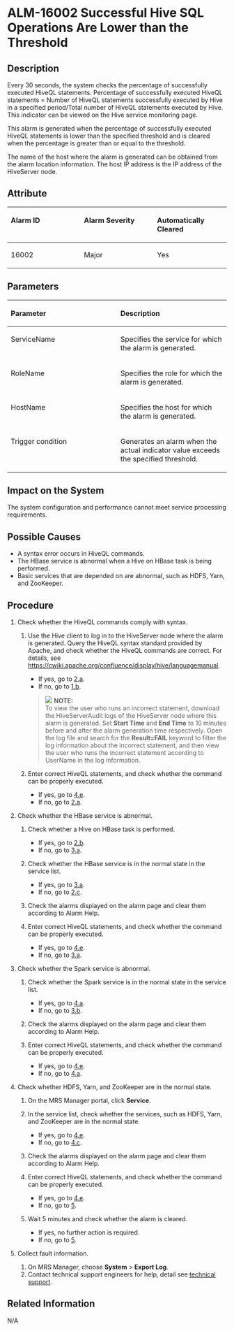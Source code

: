 # ALM-16002 Successful Hive SQL Operations Are Lower than the Threshold<a name="EN-US_TOPIC_0125375869"></a>

## Description<a name="se97c309d57ac4366bece7569caa52cd5"></a>

Every 30 seconds, the system checks the percentage of successfully executed HiveQL statements. Percentage of successfully executed HiveQL statements = Number of HiveQL statements successfully executed by Hive in a specified period/Total number of HiveQL statements executed by Hive. This indicator can be viewed on the Hive service monitoring page.

This alarm is generated when the percentage of successfully executed HiveQL statements is lower than the specified threshold and is cleared when the percentage is greater than or equal to the threshold.

The name of the host where the alarm is generated can be obtained from the alarm location information. The host IP address is the IP address of the HiveServer node.

## Attribute<a name="saf490d7a57e942d2803a9ccd6382895f"></a>

<a name="en-us_topic_0035998734_table9994955"></a>
<table><thead align="left"><tr id="en-us_topic_0035998734_row62312200"><th class="cellrowborder" valign="top" width="33.33333333333333%" id="mcps1.1.4.1.1"><p id="en-us_topic_0035998734_p14123440"><a name="en-us_topic_0035998734_p14123440"></a><a name="en-us_topic_0035998734_p14123440"></a>Alarm ID</p>
</th>
<th class="cellrowborder" valign="top" width="33.33333333333333%" id="mcps1.1.4.1.2"><p id="en-us_topic_0035998734_p3148005"><a name="en-us_topic_0035998734_p3148005"></a><a name="en-us_topic_0035998734_p3148005"></a>Alarm Severity</p>
</th>
<th class="cellrowborder" valign="top" width="33.33333333333333%" id="mcps1.1.4.1.3"><p id="en-us_topic_0035998734_p53661838"><a name="en-us_topic_0035998734_p53661838"></a><a name="en-us_topic_0035998734_p53661838"></a>Automatically Cleared</p>
</th>
</tr>
</thead>
<tbody><tr id="en-us_topic_0035998734_row51641620"><td class="cellrowborder" valign="top" width="33.33333333333333%" headers="mcps1.1.4.1.1 "><p id="en-us_topic_0035998734_p22221662"><a name="en-us_topic_0035998734_p22221662"></a><a name="en-us_topic_0035998734_p22221662"></a>16002</p>
</td>
<td class="cellrowborder" valign="top" width="33.33333333333333%" headers="mcps1.1.4.1.2 "><p id="en-us_topic_0035998734_p55124180"><a name="en-us_topic_0035998734_p55124180"></a><a name="en-us_topic_0035998734_p55124180"></a>Major</p>
</td>
<td class="cellrowborder" valign="top" width="33.33333333333333%" headers="mcps1.1.4.1.3 "><p id="en-us_topic_0035998734_p35873632"><a name="en-us_topic_0035998734_p35873632"></a><a name="en-us_topic_0035998734_p35873632"></a>Yes</p>
</td>
</tr>
</tbody>
</table>

## Parameters<a name="s1c1ec1f722a44470b03bfe107c691049"></a>

<a name="en-us_topic_0035998734_table20083047"></a>
<table><thead align="left"><tr id="en-us_topic_0035998734_row3150961"><th class="cellrowborder" valign="top" width="50%" id="mcps1.1.3.1.1"><p id="en-us_topic_0035998734_p53901255"><a name="en-us_topic_0035998734_p53901255"></a><a name="en-us_topic_0035998734_p53901255"></a>Parameter</p>
</th>
<th class="cellrowborder" valign="top" width="50%" id="mcps1.1.3.1.2"><p id="en-us_topic_0035998734_p3925534"><a name="en-us_topic_0035998734_p3925534"></a><a name="en-us_topic_0035998734_p3925534"></a>Description</p>
</th>
</tr>
</thead>
<tbody><tr id="en-us_topic_0035998734_row49532829"><td class="cellrowborder" valign="top" width="50%" headers="mcps1.1.3.1.1 "><p id="en-us_topic_0035998734_p52736237"><a name="en-us_topic_0035998734_p52736237"></a><a name="en-us_topic_0035998734_p52736237"></a>ServiceName</p>
</td>
<td class="cellrowborder" valign="top" width="50%" headers="mcps1.1.3.1.2 "><p id="en-us_topic_0035998734_p43776822"><a name="en-us_topic_0035998734_p43776822"></a><a name="en-us_topic_0035998734_p43776822"></a>Specifies the service for which the alarm is generated.</p>
</td>
</tr>
<tr id="en-us_topic_0035998734_row58447079"><td class="cellrowborder" valign="top" width="50%" headers="mcps1.1.3.1.1 "><p id="en-us_topic_0035998734_p36592919"><a name="en-us_topic_0035998734_p36592919"></a><a name="en-us_topic_0035998734_p36592919"></a>RoleName</p>
</td>
<td class="cellrowborder" valign="top" width="50%" headers="mcps1.1.3.1.2 "><p id="en-us_topic_0035998734_p11236435"><a name="en-us_topic_0035998734_p11236435"></a><a name="en-us_topic_0035998734_p11236435"></a>Specifies the role for which the alarm is generated.</p>
</td>
</tr>
<tr id="en-us_topic_0035998734_row34019058"><td class="cellrowborder" valign="top" width="50%" headers="mcps1.1.3.1.1 "><p id="en-us_topic_0035998734_p4080300"><a name="en-us_topic_0035998734_p4080300"></a><a name="en-us_topic_0035998734_p4080300"></a>HostName</p>
</td>
<td class="cellrowborder" valign="top" width="50%" headers="mcps1.1.3.1.2 "><p id="en-us_topic_0035998734_p62068903"><a name="en-us_topic_0035998734_p62068903"></a><a name="en-us_topic_0035998734_p62068903"></a>Specifies the host for which the alarm is generated.</p>
</td>
</tr>
<tr id="en-us_topic_0035998734_row21749220"><td class="cellrowborder" valign="top" width="50%" headers="mcps1.1.3.1.1 "><p id="en-us_topic_0035998734_p16856419"><a name="en-us_topic_0035998734_p16856419"></a><a name="en-us_topic_0035998734_p16856419"></a>Trigger condition</p>
</td>
<td class="cellrowborder" valign="top" width="50%" headers="mcps1.1.3.1.2 "><p id="en-us_topic_0035998734_p23192694"><a name="en-us_topic_0035998734_p23192694"></a><a name="en-us_topic_0035998734_p23192694"></a>Generates an alarm when the actual indicator value exceeds the specified threshold.</p>
</td>
</tr>
</tbody>
</table>

## Impact on the System<a name="s22bfb4b70ab8437ea8f899f0e494560f"></a>

The system configuration and performance cannot meet service processing requirements.

## Possible Causes<a name="s0340feeac0b84b78b056e25d363408df"></a>

-   A syntax error occurs in HiveQL commands.
-   The HBase service is abnormal when a Hive on HBase task is being performed.
-   Basic services that are depended on are abnormal, such as HDFS, Yarn, and ZooKeeper.

## Procedure<a name="sc3c12edc681c47ba9272ef053c82f8c6"></a>

1.  Check whether the HiveQL commands comply with syntax.
    1.  Use the Hive client to log in to the HiveServer node where the alarm is generated. Query the HiveQL syntax standard provided by Apache, and check whether the HiveQL commands are correct. For details, see https://cwiki.apache.org/confluence/display/hive/languagemanual.

        -   If yes, go to  [2.a](#en-us_topic_0035998734_step11).
        -   If no, go to  [1.b](#lc75f5e46a3e14bc88aa962575ac01ad6).

        >![](/images/icon-note.gif) **NOTE:**   
        >To view the user who runs an incorrect statement, download the HiveServerAudit logs of the HiveServer node where this alarm is generated. Set  **Start Time** and **End Time** to 10 minutes before and after the alarm generation time respectively. Open the log file and search for the **Result=FAIL**  keyword to filter the log information about the incorrect statement, and then view the user who runs the incorrect statement according to UserName in the log information.  

    2.  <a name="lc75f5e46a3e14bc88aa962575ac01ad6"></a>Enter correct HiveQL statements, and check whether the command can be properly executed.
        -   If yes, go to  [4.e](#en-us_topic_0035998734_step_6).
        -   If no, go to  [2.a](#en-us_topic_0035998734_step11).

2.  Check whether the HBase service is abnormal.
    1.  <a name="en-us_topic_0035998734_step11"></a>Check whether a Hive on HBase task is performed.
        -   If yes, go to  [2.b](#l7b1a3633e5134551a9d417445619442f).
        -   If no, go to  [3.a](#en-us_topic_0035998734_step22).

    2.  <a name="l7b1a3633e5134551a9d417445619442f"></a>Check whether the HBase service is in the normal state in the service list.
        -   If yes, go to  [3.a](#en-us_topic_0035998734_step22).
        -   If no, go to  [2.c](#l6155a7f24fee4320aaa96ec877b2ff30).

    3.  <a name="l6155a7f24fee4320aaa96ec877b2ff30"></a>Check the alarms displayed on the alarm page and clear them according to Alarm Help.
    4.  Enter correct HiveQL statements, and check whether the command can be properly executed.
        -   If yes, go to  [4.e](#en-us_topic_0035998734_step_6).
        -   If no, go to  [3.a](#en-us_topic_0035998734_step22).

3.  Check whether the Spark service is abnormal.
    1.  <a name="en-us_topic_0035998734_step22"></a>Check whether the Spark service is in the normal state in the service list.
        -   If yes, go to  [4.a](#l1c66fa3284424176a2ac2909d3e55837).
        -   If no, go to  [3.b](#en-us_topic_0035998734_step_25).

    2.  <a name="en-us_topic_0035998734_step_25"></a>Check the alarms displayed on the alarm page and clear them according to Alarm Help.
    3.  Enter correct HiveQL statements, and check whether the command can be properly executed.
        -   If yes, go to  [4.e](#en-us_topic_0035998734_step_6).
        -   If no, go to  [4.a](#l1c66fa3284424176a2ac2909d3e55837).

4.  Check whether HDFS, Yarn, and ZooKeeper are in the normal state.
    1.  <a name="l1c66fa3284424176a2ac2909d3e55837"></a>On the MRS Manager portal, click  **Service**.
    2.  In the service list, check whether the services, such as HDFS, Yarn, and ZooKeeper are in the normal state.
        -   If yes, go to  [4.e](#en-us_topic_0035998734_step_6).
        -   If no, go to  [4.c](#l9e31f264908d480389089d160f979dfe).

    3.  <a name="l9e31f264908d480389089d160f979dfe"></a>Check the alarms displayed on the alarm page and clear them according to Alarm Help.
    4.  Enter correct HiveQL statements, and check whether the command can be properly executed.
        -   If yes, go to  [4.e](#en-us_topic_0035998734_step_6).
        -   If no, go to  [5](#lb2a4c736d2884bbbac1c2a6a133aec1f).

    5.  <a name="en-us_topic_0035998734_step_6"></a>Wait 5 minutes and check whether the alarm is cleared.
        -   If yes, no further action is required.
        -   If no, go to  [5](#lb2a4c736d2884bbbac1c2a6a133aec1f).

5.  <a name="lb2a4c736d2884bbbac1c2a6a133aec1f"></a>Collect fault information.
    1.  On MRS Manager, choose  **System**  \>  **Export Log**.
    2.  Contact technical support engineers for help, detail see  [technical support](https://docs.otc.t-systems.com/en-us/public/learnmore.html).


## Related Information<a name="s1f3bf7ec1ea34cbca10610a5392d1c82"></a>

N/A

